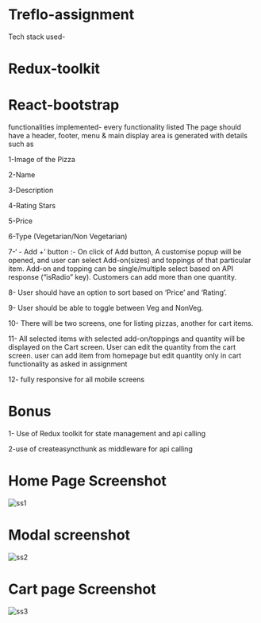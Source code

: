 # Treflo-assignment

Tech stack used-

# Redux-toolkit
# React-bootstrap

functionalities implemented-
every functionality listed
The page should have a header, footer, menu & main display area is generated with details such as


1-Image of the Pizza

2-Name



3-Description



4-Rating Stars



5-Price



6-Type (Vegetarian/Non Vegetarian)



7-‘ - Add +’ button :- On click of Add button, A customise popup will be opened, and user can select Add-on(sizes) and toppings of that particular item. Add-on and topping can be single/multiple select based on API response (“isRadio” key).
Customers can add more than one quantity.



8- User should have an option to sort based on ‘Price’ and ‘Rating’.



9- User should be able to toggle between Veg and NonVeg.



10- There will be two screens, one for listing pizzas, another for cart items.



11- All selected items with selected add-on/toppings and quantity will be displayed on the Cart screen. User can edit the quantity from the cart screen. user can add item from homepage but edit quantity only in cart functionality as asked in assignment


12- fully responsive for all mobile screens

# Bonus
1- Use of Redux toolkit for state management and api calling

2-use of createasyncthunk as middleware for api calling 


# Home Page Screenshot
![ss1](https://github.com/Kushagra-234/Treflo-assignment/assets/100445287/754e937e-19b1-47e2-b74f-9e05d38ea18f)




# Modal screenshot



![ss2](https://github.com/Kushagra-234/Treflo-assignment/assets/100445287/8d3541ab-a047-4143-aa2f-0de22403b3d7)





# Cart page Screenshot



![ss3](https://github.com/Kushagra-234/Treflo-assignment/assets/100445287/9002d575-bdf8-429f-a4ad-07c0a511bfb1)

